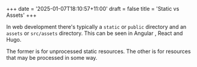 +++
date = '2025-01-07T18:10:57+11:00'
draft = false
title = 'Static vs Assets'
+++

In web development there's typically a `static` or `public` directory and an
`assets` or `src/assets` directory. This can be seen in Angular , React and
Hugo.

The former is for unprocessed static resources. The other is for resources that
may be processed in some way.
